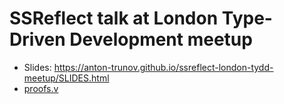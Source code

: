 # SSReflect talk at London Type-Driven Development meetup

- Slides: https://anton-trunov.github.io/ssreflect-london-tydd-meetup/SLIDES.html
- [proofs.v](./proofs.v)

